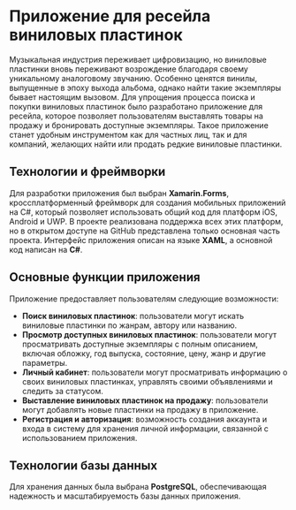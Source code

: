 
   # Приложение для ресейла виниловых пластинок

Музыкальная индустрия переживает цифровизацию, но виниловые пластинки вновь переживают возрождение благодаря своему уникальному аналоговому звучанию. Особенно ценятся винилы, выпущенные в эпоху выхода альбома, однако найти такие экземпляры бывает настоящим вызовом. Для упрощения процесса поиска и покупки виниловых пластинок было разработано приложение для ресейла, которое позволяет пользователям выставлять товары на продажу и бронировать доступные экземпляры. Такое приложение станет удобным инструментом как для частных лиц, так и для компаний, желающих найти или продать редкие виниловые пластинки.

## Технологии и фреймворки

Для разработки приложения был выбран **Xamarin.Forms**, кроссплатформенный фреймворк для создания мобильных приложений на C#, который позволяет использовать общий код для платформ iOS, Android и UWP. В проекте реализована поддержка всех этих платформ, но в открытом доступе на GitHub представлена только основная часть проекта. Интерфейс приложения описан на языке **XAML**, а основной код написан на **C#**.

## Основные функции приложения

Приложение предоставляет пользователям следующие возможности:

- **Поиск виниловых пластинок**: пользователи могут искать виниловые пластинки по жанрам, автору или названию.
- **Просмотр доступных виниловых пластинок**: пользователи могут просматривать доступные экземпляры с полным описанием, включая обложку, год выпуска, состояние, цену, жанр и другие параметры.
- **Личный кабинет**: пользователи могут просматривать информацию о своих виниловых пластинках, управлять своими объявлениями и следить за статусом.
- **Выставление виниловых пластинок на продажу**: пользователи могут добавлять новые пластинки на продажу в приложение.
- **Регистрация и авторизация**: возможность создания аккаунта и входа в систему для хранения личной информации, связанной с использованием приложения.

## Технологии базы данных

Для хранения данных была выбрана **PostgreSQL**, обеспечивающая надежность и масштабируемость базы данных приложения.

    



